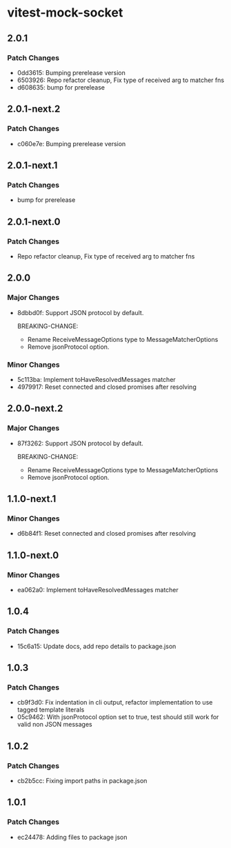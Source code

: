 # vitest-mock-socket

## 2.0.1

### Patch Changes

- 0dd3615: Bumping prerelease version
- 6503926: Repo refactor cleanup, Fix type of received arg to matcher fns
- d608635: bump for prerelease

## 2.0.1-next.2

### Patch Changes

- c060e7e: Bumping prerelease version

## 2.0.1-next.1

### Patch Changes

- bump for prerelease

## 2.0.1-next.0

### Patch Changes

- Repo refactor cleanup, Fix type of received arg to matcher fns

## 2.0.0

### Major Changes

- 8dbbd0f: Support JSON protocol by default.

  BREAKING-CHANGE:

  - Rename ReceiveMessageOptions type to MessageMatcherOptions
  - Remove jsonProtocol option.

### Minor Changes

- 5c113ba: Implement toHaveResolvedMessages matcher
- 4979917: Reset connected and closed promises after resolving

## 2.0.0-next.2

### Major Changes

- 87f3262: Support JSON protocol by default.

  BREAKING-CHANGE:

  - Rename ReceiveMessageOptions type to MessageMatcherOptions
  - Remove jsonProtocol option.

## 1.1.0-next.1

### Minor Changes

- d6b84f1: Reset connected and closed promises after resolving

## 1.1.0-next.0

### Minor Changes

- ea062a0: Implement toHaveResolvedMessages matcher

## 1.0.4

### Patch Changes

- 15c6a15: Update docs, add repo details to package.json

## 1.0.3

### Patch Changes

- cb9f3d0: Fix indentation in cli output, refactor implementation to use tagged template literals
- 05c9462: With jsonProtocol option set to true, test should still work for valid non JSON messages

## 1.0.2

### Patch Changes

- cb2b5cc: Fixing import paths in package.json

## 1.0.1

### Patch Changes

- ec24478: Adding files to package json
